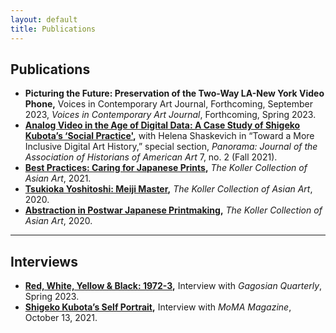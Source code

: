 ```yaml
---
layout: default
title: Publications
---
```

  ## Publications
- **Picturing the Future: Preservation of the Two-Way LA-New York Video Phone,** Voices in Contemporary Art Journal, Forthcoming, September 2023, *Voices in Contemporary Art Journal*, Forthcoming, Spring 2023.
- **[Analog Video in the Age of Digital Data: A Case Study of Shigeko Kubota’s ‘Social Practice'](https://journalpanorama.org/wp-content/uploads/2022/04/Shaskevich-and-Robinson-Analog-Video-in-the-Age-of-Digital-Data.pdf),** with Helena Shaskevich in “Toward a More Inclusive Digital Art History,” special section, *Panorama: Journal of the Association of Historians of American Art* 7, no. 2 (Fall 2021).
- **[Best Practices: Caring for Japanese Prints](https://www.asianartscollection.com/id/Best-Practices%3A-Caring-for-Japanese-Prints/41),** *The Koller Collection of Asian Art*, 2021. 
- **[Tsukioka Yoshitoshi: Meiji Master](https://www.asianartscollection.com/id/Tsukioka-Yoshitoshi%3A-Meiji-Master/40),** *The Koller Collection of Asian Art*, 2020.
- **[Abstraction in Postwar Japanese Printmaking](https://www.asianartscollection.com/id/Abstraction-in-Postwar-Japanese-Printmaking/39),** *The Koller Collection of Asian Art*, 2020.
---
  ## Interviews
  - **[Red, White, Yellow & Black: 1972-3](https://gagosian.com/quarterly/2023/02/10/interview-red-white-yellow-and-black-1972-73/),** Interview with *Gagosian Quarterly*, Spring 2023.
  - **[Shigeko Kubota’s Self Portrait](https://www.moma.org/magazine/articles/646),** Interview with *MoMA Magazine*, October 13, 2021.
